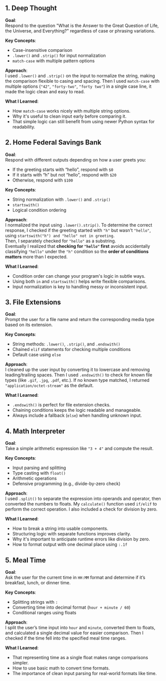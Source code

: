 ## 1. Deep Thought

**Goal**:  
Respond to the question "What is the Answer to the Great Question of Life, the Universe, and Everything?" regardless of case or phrasing variations.

**Key Concepts**:  
- Case-insensitive comparison  
- `.lower()` and `.strip()` for input normalization  
- `match-case` with multiple pattern options

**Approach**:  
I used `.lower()` and `.strip()` on the input to normalize the string, making the comparison flexible to casing and spacing. Then I used `match-case` with multiple options (`"42"`, `"forty-two"`, `"forty two"`) in a single case line, it made the logic clean and easy to read.

**What I Learned**:  
- How `match-case` works nicely with multiple string options.  
- Why it's useful to clean input early before comparing it.  
- That simple logic can still benefit from using newer Python syntax for readability.

## 2. Home Federal Savings Bank

**Goal**:  
Respond with different outputs depending on how a user greets you:  
- If the greeting starts with “hello”, respond with `$0`  
- If it starts with “h” but not “hello”, respond with `$20`  
- Otherwise, respond with `$100`

**Key Concepts**:  
- String normalization with `.lower()` and `.strip()`  
- `startswith()`  
- Logical condition ordering

**Approach**:  
I normalized the input using `.lower().strip()`. To determine the correct response, I checked if the greeting started with `"h"` but wasn't `"hello"`, using `startswith("h") and "hello" not in greeting`.  
Then, I separately checked for `"hello"` as a substring.  
Eventually I realized that **checking for `"hello"` first** avoids accidentally classifying `"hello"` under the `"h"` condition  so the **order of conditions matters** more than I expected.

**What I Learned**:  
- Condition order can change your program's logic in subtle ways.  
- Using both `in` and `startswith()` helps write flexible comparisons.  
- Input normalization is key to handling messy or inconsistent input.

## 3. File Extensions

**Goal**:  
Prompt the user for a file name and return the corresponding media type based on its extension.

**Key Concepts**:  
- String methods: `.lower()`, `.strip()`, and `.endswith()`  
- Chained `elif` statements for checking multiple conditions  
- Default case using `else`

**Approach**:  
I cleaned up the user input by converting it to lowercase and removing leading/trailing spaces. Then I used `.endswith()` to check for known file types (like `.gif`, `.jpg`, `.pdf`, etc.). If no known type matched, I returned `"application/octet-stream"` as the default.

**What I Learned**:  
- `.endswith()` is perfect for file extension checks.  
- Chaining conditions keeps the logic readable and manageable.  
- Always include a fallback (`else`) when handling unknown input.

## 4. Math Interpreter

**Goal**:  
Take a simple arithmetic expression like `"3 + 4"` and compute the result.

**Key Concepts**:  
- Input parsing and splitting  
- Type casting with `float()`  
- Arithmetic operations  
- Defensive programming (e.g., divide-by-zero check)

**Approach**:  
I used `.split()` to separate the expression into operands and operator, then converted the numbers to floats. My `calculate()` function used `if/elif` to perform the correct operation. I also included a check for division by zero.

**What I Learned**:  
- How to break a string into usable components.  
- Structuring logic with separate functions improves clarity.  
- Why it's important to anticipate runtime errors like division by zero.  
- How to format output with one decimal place using `:.1f`

## 5. Meal Time

**Goal**:  
Ask the user for the current time in `HH:MM` format and determine if it’s breakfast, lunch, or dinner time.

**Key Concepts**:  
- Splitting strings with `:`  
- Converting time into decimal format (`hour + minute / 60`)  
- Conditional ranges using floats

**Approach**:  
I split the user’s time input into `hour` and `minute`, converted them to floats, and calculated a single decimal value for easier comparison. Then I checked if the time fell into the specified meal time ranges.

**What I Learned**:  
- That representing time as a single float makes range comparisons simpler.  
- How to use basic math to convert time formats.  
- The importance of clean input parsing for real-world formats like time.


